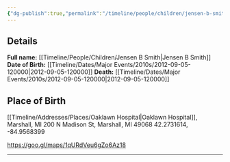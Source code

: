```yaml
---
{"dg-publish":true,"permalink":"/timeline/people/children/jensen-b-smith/","dgHomeLink":true,"dgPassFrontmatter":false}
---
```


## Details

**Full name:** [[Timeline/People/Children/Jensen B Smith|Jensen B Smith]]
**Date of Birth:** [[Timeline/Dates/Major Events/2010s/2012-09-05-120000|2012-09-05-120000]]
**Death:** [[Timeline/Dates/Major Events/2010s/2012-09-05-120000|2012-09-05-120000]]


## Place of Birth

[[Timeline/Addresses/Places/Oaklawn Hospital|Oaklawn Hospital]], Marshall, MI
200 N Madison St, Marshall, MI 49068
42.2731614, -84.9568399

https://goo.gl/maps/1qURdVeu6gZo6Az18 

---